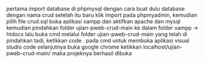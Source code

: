 pertama import database di phpmysql dengan cara buat dulu database dengan nama crud setelah itu baru klik import pada phpmyadmin, kemudian pilih file crud.sql buka aplikasi xampp dan aktifkan apache dan mysql kemudian pindahkan folder ujian-pweb-crud-main ke dalam folder xampp -> htdocs lalu buka cmd melalui folder ujian-pweb-crud-main yang telah di pindahkan tadi, ketikkan code . pada cmd untuk membuka aplikasi visual studio code selanjutnya buka google chrome ketikkan localhost/ujian-pweb-crud-main/ maka projeknya berhasil dibuka
